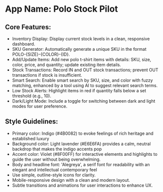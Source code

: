 # **App Name**: Polo Stock Pilot

## Core Features:

- Inventory Display: Display current stock levels in a clean, responsive dashboard.
- SKU Generator: Automatically generate a unique SKU in the format POLO-{SIZE}-{COLOR}-{ID}.
- Add/Update Items: Add new polo t-shirt items with details: SKU, size, color, price, and quantity; update existing item details.
- Stock Transactions: Record IN and OUT stock transactions; prevent OUT transactions if stock is insufficient.
- Smart Search: Enable smart search by SKU, size, and color with fuzzy matching, enhanced by a tool using AI to suggest relevant search terms.
- Low Stock Alerts: Highlight items in red if quantity falls below a set threshold (e.g., 10).
- Dark/Light Mode: Include a toggle for switching between dark and light modes for user preference.

## Style Guidelines:

- Primary color: Indigo (#4B0082) to evoke feelings of rich heritage and established luxury
- Background color: Light lavender (#E6E6FA) provides a calm, neutral backdrop that makes the indigo accents pop
- Accent color: Violet (#8F00FF) for interactive elements and highlights to guide the user without being overwhelming.
- Body and headline font: 'Alegreya', a serif font for readability with an elegant and intellectual contemporary feel
- Use simple, outline-style icons for clarity.
- Mobile-responsive design with a clean and modern layout.
- Subtle transitions and animations for user interactions to enhance UX.
